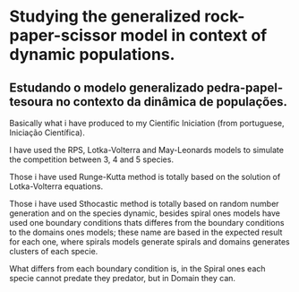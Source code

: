 # Studying the generalized rock-paper-scissor model in context of dynamic populations.
## Estudando o modelo generalizado pedra-papel-tesoura no contexto da dinâmica de populações.



Basically what i have produced to my Cientific Iniciation (from portuguese, Iniciação Científica).

I have used the RPS, Lotka-Volterra and May-Leonards models to simulate the competition between 3, 4 and 5 species.

Those i have used Runge-Kutta method is totally based on the solution of Lotka-Volterra equations.

Those i have used Sthocastic method is totally based on random number generation and on the species dynamic, besides spiral ones models have used one boundary conditions thats differes from the boundary conditions to the domains ones models; these name are based in the expected result for each one, where spirals models generate spirals and domains generates clusters of each specie.

What differs from each boundary condition is, in the Spiral ones each specie cannot predate they predator, but in Domain they can.
